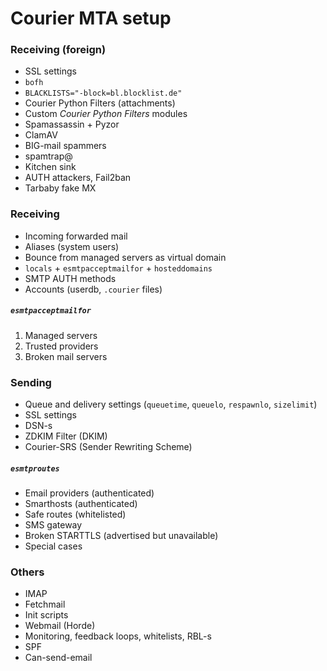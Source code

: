 # Courier MTA setup

### Receiving (foreign)

- SSL settings
- `bofh`
- `BLACKLISTS="-block=bl.blocklist.de"`
- Courier Python Filters (attachments)
- Custom *Courier Python Filters* modules
- Spamassassin + Pyzor
- ClamAV
- BIG-mail spammers
- spamtrap@
- Kitchen sink
- AUTH attackers, Fail2ban
- Tarbaby fake MX

### Receiving

- Incoming forwarded mail
- Aliases (system users)
- Bounce from managed servers as virtual domain
- `locals` + `esmtpacceptmailfor` + `hosteddomains`
- SMTP AUTH methods
- Accounts (userdb, `.courier` files)

##### `esmtpacceptmailfor`

1. Managed servers
2. Trusted providers
3. Broken mail servers

### Sending

- Queue and delivery settings (`queuetime`, `queuelo`, `respawnlo`, `sizelimit`)
- SSL settings
- DSN-s
- ZDKIM Filter (DKIM)
- Courier-SRS (Sender Rewriting Scheme)

##### `esmtproutes`

- Email providers (authenticated)
- Smarthosts (authenticated)
- Safe routes (whitelisted)
- SMS gateway
- Broken STARTTLS (advertised but unavailable)
- Special cases

### Others
- IMAP
- Fetchmail
- Init scripts
- Webmail (Horde)
- Monitoring, feedback loops, whitelists, RBL-s
- SPF
- Can-send-email
